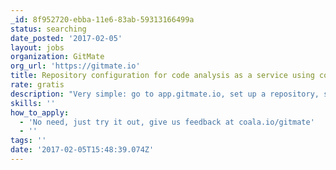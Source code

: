 ```yaml
---
_id: 8f952720-ebba-11e6-83ab-59313166499a
status: searching
date_posted: '2017-02-05'
layout: jobs
organization: GitMate
org_url: 'https://gitmate.io'
title: Repository configuration for code analysis as a service using coala
rate: gratis
description: "Very simple: go to app.gitmate.io, set up a repository, set up code analysis.\r\n\r\nAlternatively visit the mockups here: https://drive.google.com/open?id=0B4fltUySwFR7ZksxbGVVWGZuajA\r\n\r\nTell us what we can do better at coala.io/gitmate\r\n\r\nWe are developing the new version of the prototype you just tried at https://gitlab.com/gitmate/gitmate-2/"
skills: ''
how_to_apply:
  - 'No need, just try it out, give us feedback at coala.io/gitmate'
  - ''
tags: ''
date: '2017-02-05T15:48:39.074Z'
---
```

